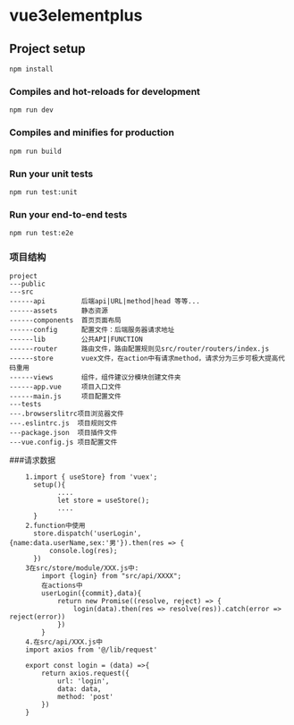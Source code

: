 # vue3elementplus

## Project setup
```
npm install
```

### Compiles and hot-reloads for development
```
npm run dev
```

### Compiles and minifies for production
```
npm run build
```

### Run your unit tests
```
npm run test:unit
```

### Run your end-to-end tests
```
npm run test:e2e
```

### 项目结构

```
project
---public
---src
------api         后端api|URL|method|head 等等...
------assets      静态资源
------components  首页页面布局
------config      配置文件：后端服务器请求地址
------lib         公共API|FUNCTION
------router      路由文件，路由配置规则见src/router/routers/index.js
------store       vuex文件，在action中有请求method，请求分为三步可极大提高代码重用
------views       组件，组件建议分模块创建文件夹
------app.vue     项目入口文件
------main.js     项目配置文件
---tests
---.browserslitrc项目浏览器文件
---.eslintrc.js  项目规则文件
---package.json  项目插件文件
---vue.config.js 项目配置文件

```
###请求数据
````
    1.import { useStore} from 'vuex';
      setup(){
            ....
            let store = useStore();
            ....
      }
    2.function中使用
      store.dispatch('userLogin',{name:data.userName,sex:'男'}).then(res => {
          console.log(res);
      })
    3在src/store/module/XXX.js中:
        import {login} from "src/api/XXXX";
        在actions中
        userLogin({commit},data){
            return new Promise((resolve, reject) => {
                login(data).then(res => resolve(res)).catch(error => reject(error))
            })
        }
    4.在src/api/XXX.js中
    import axios from '@/lib/request'
  
    export const login = (data) =>{
        return axios.request({
            url: 'login',
            data: data,
            method: 'post'
        })
    }
````
